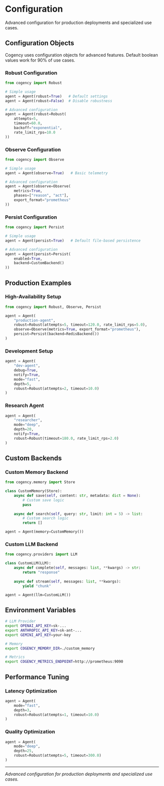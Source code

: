 # Configuration

Advanced configuration for production deployments and specialized use cases.

## Configuration Objects

Cogency uses configuration objects for advanced features. Default boolean values work for 90% of use cases.

### Robust Configuration

```python
from cogency import Robust

# Simple usage
agent = Agent(robust=True)   # Default settings
agent = Agent(robust=False)  # Disable robustness

# Advanced configuration
agent = Agent(robust=Robust(
    attempts=5,
    timeout=60.0,
    backoff="exponential",
    rate_limit_rps=10.0
))
```

### Observe Configuration

```python
from cogency import Observe

# Simple usage
agent = Agent(observe=True)   # Basic telemetry

# Advanced configuration
agent = Agent(observe=Observe(
    metrics=True,
    phases=["reason", "act"],
    export_format="prometheus"
))
```

### Persist Configuration

```python
from cogency import Persist

# Simple usage
agent = Agent(persist=True)   # Default file-based persistence

# Advanced configuration
agent = Agent(persist=Persist(
    enabled=True,
    backend=CustomBackend()
))
```

## Production Examples

### High-Availability Setup
```python
from cogency import Robust, Observe, Persist

agent = Agent(
    "production-agent",
    robust=Robust(attempts=5, timeout=120.0, rate_limit_rps=5.0),
    observe=Observe(metrics=True, export_format="prometheus"),
    persist=Persist(backend=RedisBackend())
)
```

### Development Setup
```python
agent = Agent(
    "dev-agent",
    debug=True,
    notify=True,
    mode="fast",
    depth=5,
    robust=Robust(attempts=2, timeout=10.0)
)
```

### Research Agent
```python
agent = Agent(
    "researcher",
    mode="deep",
    depth=20,
    notify=True,
    robust=Robust(timeout=180.0, rate_limit_rps=2.0)
)
```

## Custom Backends

### Custom Memory Backend
```python
from cogency.memory import Store

class CustomMemory(Store):
    async def save(self, content: str, metadata: dict = None):
        # Custom save logic
        pass
    
    async def search(self, query: str, limit: int = 5) -> list:
        # Custom search logic
        return []

agent = Agent(memory=CustomMemory())
```

### Custom LLM Backend
```python
from cogency.providers import LLM

class CustomLLM(LLM):
    async def complete(self, messages: list, **kwargs) -> str:
        return "response"
    
    async def stream(self, messages: list, **kwargs):
        yield "chunk"

agent = Agent(llm=CustomLLM())
```

## Environment Variables

```bash
# LLM Provider
export OPENAI_API_KEY=sk-...
export ANTHROPIC_API_KEY=sk-ant-...
export GEMINI_API_KEY=your-key

# Memory
export COGENCY_MEMORY_DIR=./custom_memory

# Metrics
export COGENCY_METRICS_ENDPOINT=http://prometheus:9090
```

## Performance Tuning

### Latency Optimization
```python
agent = Agent(
    mode="fast",
    depth=3,
    robust=Robust(attempts=1, timeout=10.0)
)
```

### Quality Optimization
```python
agent = Agent(
    mode="deep",
    depth=25,
    robust=Robust(attempts=5, timeout=300.0)
)
```

---

*Advanced configuration for production deployments and specialized use cases.*